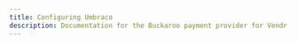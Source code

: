 ```yaml
---
title: Configuring Umbraco
description: Documentation for the Buckaroo payment provider for Vendr, the eCommerce solution for Umbraco v8+
---
```


<work-in-progress></work-in-progress>